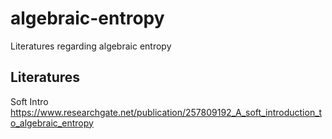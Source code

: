 # algebraic-entropy
Literatures regarding algebraic entropy

## Literatures
Soft Intro 
https://www.researchgate.net/publication/257809192_A_soft_introduction_to_algebraic_entropy
